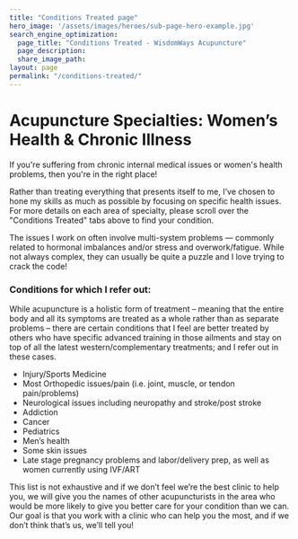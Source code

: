 ```yaml
---
title: "Conditions Treated page"
hero_image: '/assets/images/heroes/sub-page-hero-example.jpg'
search_engine_optimization:
  page_title: "Conditions Treated - WisdomWays Acupuncture"
  page_description:
  share_image_path:
layout: page
permalink: "/conditions-treated/"
---
```


# Acupuncture Specialties: Women’s Health & Chronic Illness

If you're suffering from chronic internal medical issues or women's health problems, then you're in the right place!

Rather than treating everything that presents itself to me, I’ve chosen to hone my skills as much as possible by focusing on specific health issues. For more details on each area of specialty, please scroll over the "Conditions Treated" tabs above to find your condition.

The issues I work on often involve multi-system problems — commonly related to hormonal imbalances and/or stress and overwork/fatigue. While not always complex, they can usually be quite a puzzle and I love trying to crack the code!

### Conditions for which I refer out:

While acupuncture is a holistic form of treatment – meaning that the entire body and all its symptoms are treated as a whole rather than as separate problems – there are certain conditions that I feel are better treated by others who have specific advanced training in those ailments and stay on top of all the latest western/complementary treatments; and I refer out in these cases.

* Injury/Sports Medicine
* Most Orthopedic issues/pain (i.e. joint, muscle, or tendon pain/problems)
* Neurological issues including neuropathy and stroke/post stroke
* Addiction
* Cancer
* Pediatrics
* Men’s health
* Some skin issues
* Late stage pregnancy problems and labor/delivery prep, as well as women currently using IVF/ART

This list is not exhaustive and if we don’t feel we’re the best clinic to help you, we will give you the names of other acupuncturists in the area who would be more likely to give you better care for your condition than we can. Our goal is that you work with a clinic who can help you the most, and if we don’t think that’s us, we’ll tell you!

&nbsp;